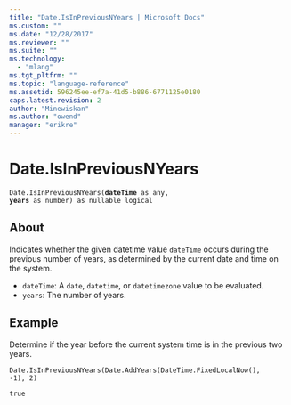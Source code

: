 ```yaml
---
title: "Date.IsInPreviousNYears | Microsoft Docs"
ms.custom: ""
ms.date: "12/28/2017"
ms.reviewer: ""
ms.suite: ""
ms.technology: 
  - "mlang"
ms.tgt_pltfrm: ""
ms.topic: "language-reference"
ms.assetid: 596245ee-ef7a-41d5-b886-6771125e0180
caps.latest.revision: 2
author: "Minewiskan"
ms.author: "owend"
manager: "erikre"
---
```

# Date.IsInPreviousNYears
<code>Date.IsInPreviousNYears(**dateTime** as any, **years** as number) as nullable logical</code>
## About
Indicates whether the given datetime value <code>dateTime</code> occurs during the previous number of years, as determined by the current date and time on the system. 
* <code>dateTime</code>: A <code>date</code>, <code>datetime</code>, or <code>datetimezone</code> value to be evaluated.
* <code>years</code>: The number of years.

## Example 
Determine if the year before the current system time is in the previous two years.

<code>Date.IsInPreviousNYears(Date.AddYears(DateTime.FixedLocalNow(), -1), 2)</code>

<code>true</code>

